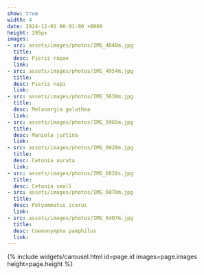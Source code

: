 ```yaml
---
show: true
width: 4
date: 2024-12-01 00:01:00 +0800
height: 295px
images:
- src: assets/images/photos/IMG_4840m.jpg
  title:
  desc: Pieris rapae
  link:
- src: assets/images/photos/IMG_4954m.jpg
  title:  
  desc: Pieris napi
  link:
- src: assets/images/photos/IMG_5638m.jpg
  title:
  desc: Melanargia galathea
  link:
- src: assets/images/photos/IMG_5965m.jpg
  title: 
  desc: Maniola jurtina
  link:
- src: assets/images/photos/IMG_6028m.jpg
  title: 
  desc: Cetonia aurata
  link:
- src: assets/images/photos/IMG_6028s.jpg
  title: 
  desc: Cetonia small
- src: assets/images/photos/IMG_6070m.jpg
  title: 
  desc: Polyommatus icarus
  link:
- src: assets/images/photos/IMG_6407m.jpg
  title: 
  desc: Coenonympha pamphilus
  link:   
---
```


{% include widgets/carousel.html id=page.id images=page.images height=page.height %}
